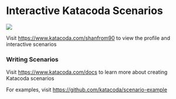 # Interactive Katacoda Scenarios

[![](http://shields.katacoda.com/katacoda/shanfrom90/count.svg)](https://www.katacoda.com/shanfrom90 "Get your profile on Katacoda.com")

Visit https://www.katacoda.com/shanfrom90 to view the profile and interactive scenarios

### Writing Scenarios
Visit https://www.katacoda.com/docs to learn more about creating Katacoda scenarios

For examples, visit https://github.com/katacoda/scenario-example
